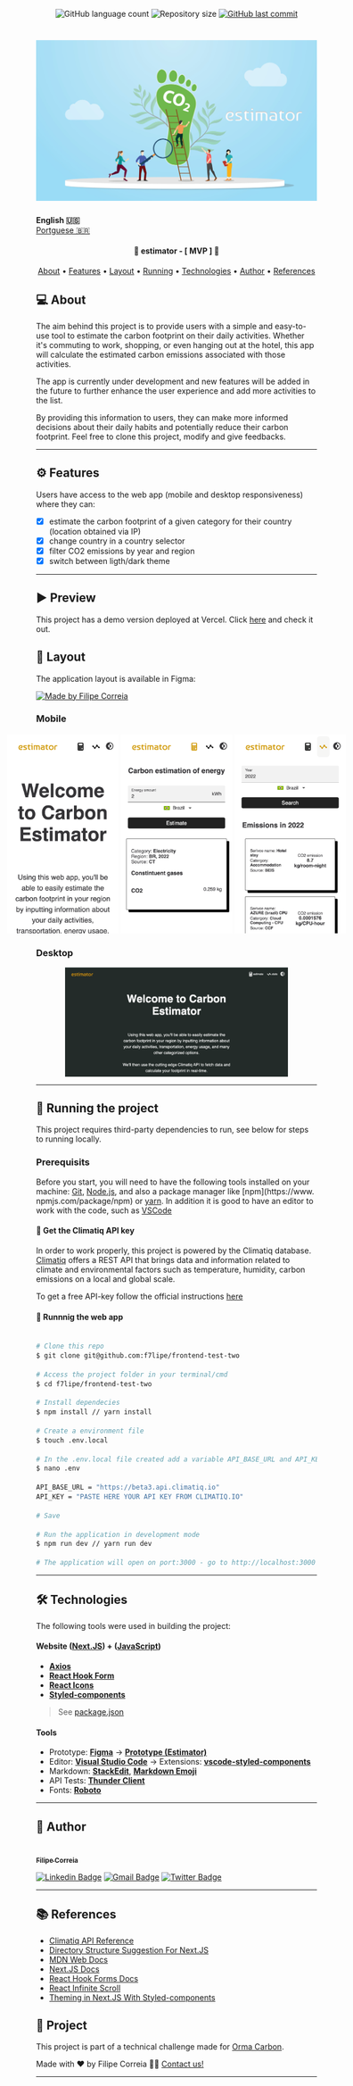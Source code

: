 
<p align="center">
  <img alt="GitHub language count" src="https://img.shields.io/github/languages/count/f7lipe/frontend-test-two?color=%2304D361">

  <img alt="Repository size" src="https://img.shields.io/github/repo-size/f7lipe/frontend-test-two">
  
  <a href="https://github.com/f7lipe/frontend-test-two/commits/master">
    <img alt="GitHub last commit" src="https://img.shields.io/github/last-commit/f7lipe/frontend-test-two">
  </a>
    
</p>
<h1 align="center">
    <img alt="Banner" title="#Banner" src="./dir-assets/banner.png" />
</h1>

<strong>English 🇺🇸</strong>
<br>
[Portguese 🇧🇷](./README.md) 

<h4 align="center"> 
	🚧 estimator - [ MVP ] 🚧
</h4>

<p align="center">
 <a href="#-about-projetct">About</a> •
 <a href="#-features">Features</a> •
 <a href="#-layout">Layout</a> • 
 <a href="#-how-to-run">Running</a> • 
 <a href="#-technologies">Technologies</a> • 
 <a href="#-author">Author</a> • 
 <a href="#-references">References</a>
</p>


## 💻 About

The aim behind this project is to provide users with a simple and easy-to-use tool to estimate the carbon footprint on their daily activities. Whether it's commuting to work, shopping, or even hanging out at the hotel, this app will calculate the estimated carbon emissions associated with those activities.

The app is currently under development and new features will be added in the future to further enhance the user experience and add more activities to the list.

By providing this information to users, they can make more informed decisions about their daily habits and potentially reduce their carbon footprint. Feel free to clone this project, modify and give feedbacks.

---

## ⚙️ Features

   Users have access to the web app (mobile and desktop responsiveness) where they can:
   - [x] estimate the carbon footprint of a given category for their country (location obtained via IP)
   - [x] change country in a country selector
   - [x] filter CO2 emissions by year and region
   - [x] switch between ligth/dark theme
 
---

## ▶️ Preview

This project has a demo version deployed at Vercel. Click [here](https://estimator-ouobmeo69-f7lipe.vercel.app/) and check it out.

## 🎨 Layout

The application layout is available in Figma:

<a href="https://www.figma.com/file/ybGM12I43VwEIB1ZAlLZo9/Estimator?node-id=0%3A1&t=0Fwzhkrt5hKdWqSR-1">
  <img alt="Made by Filipe Correia" src="https://img.shields.io/badge/Acess%20Layout%20-Figma-%2304D361">
</a>


### Mobile

<p align="center" style="display: flex; align-items: flex-start; justify-content: center;">
  <img alt="Estimator Welcoming Page on a mobile device" title="#Mobile" src="./dir-assets/splash-mobile.png" width="200px" style="margin: 2px">
  <img alt="Estimator Categories Page on a mobile device" title="#Mobile" src="./dir-assets/estimate-mobile.png" width="200px" style="margin: 2px">
  <img alt="Estimator Stats Page on a mobile device" title="#Mobile" src="./dir-assets/stats-mobile.png" width="200px" style="margin: 2px">
</p>


### Desktop

<p align="center" style="display: flex; align-items: flex-start; justify-content: center;">
  <img alt="Estimator Welcoming Page on a larger screen" title="#Large" src="./dir-assets/splash.png" width="400px">
</p>

---

## 🚀 Running the project

This project requires third-party dependencies to run, see below for steps to running locally. 

### Prerequisits

Before you start, you will need to have the following tools installed on your machine:
[Git](https://git-scm.com), [Node.js](https://nodejs.org/en/), and also a package manager like [npm](https://www. npmjs.com/package/npm) or [yarn](https://classic.yarnpkg.com/lang/en/docs/install/).
In addition it is good to have an editor to work with the code, such as [VSCode](https://code.visualstudio.com/)

#### 🔑 Get the Climatiq API key 

In order to work properly, this project is powered by the Climatiq database. [Climatiq](https://www.climatiq.io) offers a REST API that brings data and information related to climate and environmental factors such as temperature, humidity, carbon emissions on a local and global scale.

To get a free API-key follow the official instructions [here](https://www.climatiq.io/docs/guides/getting-api-key)

#### 🧭 Runnnig the web app

```bash

# Clone this repo
$ git clone git@github.com:f7lipe/frontend-test-two

# Access the project folder in your terminal/cmd
$ cd f7lipe/frontend-test-two

# Install dependecies
$ npm install // yarn install

# Create a environment file
$ touch .env.local 

# In the .env.local file created add a variable API_BASE_URL and API_KEY as shown in the .env.example file located in the root folder of this directory
$ nano .env 

API_BASE_URL = "https://beta3.api.climatiq.io"
API_KEY = "PASTE HERE YOUR API KEY FROM CLIMATIQ.IO"

# Save

# Run the application in development mode
$ npm run dev // yarn run dev

# The application will open on port:3000 - go to http://localhost:3000

```

---

## 🛠 Technologies

The following tools were used in building the project:

#### **Website**  ([Next.JS](https://nextjs.org))  +  ([JavaScript](https://www.javascript.com))

-   **[Axios](https://github.com/axios/axios)**
-   **[React Hook Form](https://react-hook-form.com)**
-   **[React Icons](https://react-icons.github.io/react-icons/)**
-   **[Styled-components](https://styled-components.com/)**

> See [package.json](https://github.com/f7lipe/frontend-test-two/package.json)


#### Tools

-   Prototype:  **[Figma](https://www.figma.com/)**  →  **[Prototype (Estimator)](https://www.figma.com/file/ybGM12I43VwEIB1ZAlLZo9/Estimator?node-id=0%3A1&t=0Fwzhkrt5hKdWqSR-1)**
-   Editor:  **[Visual Studio Code](https://code.visualstudio.com/)**  → Extensions:  **[vscode-styled-components](https://marketplace.visualstudio.com/items?itemName=styled-components.vscode-styled-components)**
-   Markdown:  **[StackEdit](https://stackedit.io/)**,  **[Markdown Emoji](https://gist.github.com/rxaviers/7360908)**
-   API Tests:  **[Thunder Client](https://marketplace.visualstudio.com/items?itemName=rangav.vscode-thunder-client)**
-   Fonts: **[Roboto](https://fonts.google.com/specimen/Roboto)**
---

## 🦸 Author

<a href="https://github.com/f7lipe">
 <img style="border-radius: 50%;" src="https://avatars.githubusercontent.com/u/16584058?v=4" width="100px;" alt=""/>
 <br />
 <sub><b>Filipe Correia</b></sub></a>
 <br />

[![Linkedin Badge](https://img.shields.io/badge/-Filipe-blue?style=flat-square&logo=Linkedin&logoColor=white&link=https://www.linkedin.com/in/f7lipe/)](https://www.linkedin.com/in/f7lipe/) 
[![Gmail Badge](https://img.shields.io/badge/-email-c14438?style=flat-square&logo=Gmail&logoColor=white&link=mailto:filipe.rcs@icloud.com)](mailto:filipe.rcs@icloud.com)
[![Twitter Badge](https://img.shields.io/badge/-@f7lipe-1ca0f1?style=flat-square&labelColor=1ca0f1&logo=twitter&logoColor=white&link=https://twitter.com/f7lipe)](https://twitter.com/f7lipe) 

---
## 📚 References 

- [Climatiq API Reference](https://www.climatiq.io/docs)
- [Directory Structure Suggestion For Next.JS](https://medium.com/@pablo.delvalle.cr/an-opinionated-basic-next-js-files-and-directories-structure-88fefa2aa759)
- [MDN Web Docs](https://developer.mozilla.org/pt-BR/)
- [Next.JS Docs](https://nextjs.org/docs/getting-started)
- [React Hook Forms Docs](https://react-hook-form.com/get-started)
- [React Infinite Scroll](https://medium.com/suyeonme/react-how-to-implement-an-infinite-scroll-749003e9896a)
- [Theming in Next.JS With Styled-components](https://blog.logrocket.com/theming-in-next-js-with-styled-components-and-usedarkmode/)

## 📝 Project

This project is part of a technical challenge made for [Orma Carbon](https://github.com/ormacarbon).

Made with ❤️ by Filipe Correia 👋🏽 [Contact us!](https://www.linkedin.com/in/f7lipe/)

---
